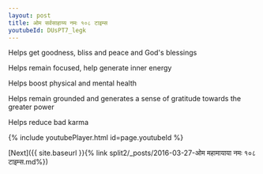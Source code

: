 ```yaml
---
layout: post
title: ओम सर्वसाहाय्य नमः १०८ टाइम्स
youtubeId: DUsPT7_legk
---
```

 
 
Helps get goodness, bliss and peace and God's blessings
 
Helps remain focused, help generate inner energy 
 
Helps boost physical and mental health 
 
Helps remain grounded and generates a sense of gratitude towards the greater power 
 
Helps reduce bad karma
 
 
 
 


{% include youtubePlayer.html id=page.youtubeId %}
 
[Next]({{ site.baseurl }}{% link  split2/_posts/2016-03-27-ओम महामायाया नमः १०८ टाइम्स.md%})
 
